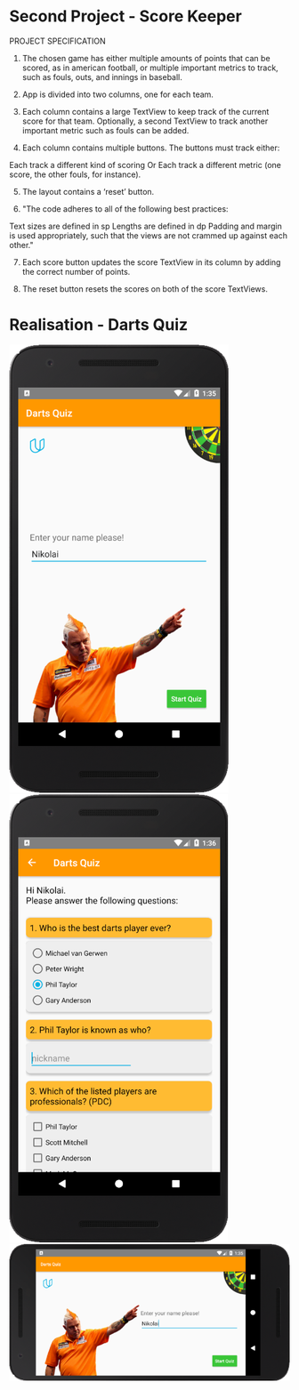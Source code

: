 # Second Project - Score Keeper

PROJECT SPECIFICATION
1. The chosen game has either multiple amounts of points that can be scored, as in american football, or multiple important metrics to track, such as fouls, outs, and innings in baseball.

2. App is divided into two columns, one for each team.

3. Each column contains a large TextView to keep track of the current score for that team.
Optionally, a second TextView to track another important metric such as fouls can be added.

4. Each column contains multiple buttons. The buttons must track either:

Each track a different kind of scoring
Or
Each track a different metric (one score, the other fouls, for instance).

5. The layout contains a ‘reset’ button.

6. "The code adheres to all of the following best practices:

Text sizes are defined in sp
Lengths are defined in dp
Padding and margin is used appropriately, such that the views are not crammed up against each other."

7. Each score button updates the score TextView in its column by adding the correct number of points.

8. The reset button resets the scores on both of the score TextViews.


# Realisation - Darts Quiz


![GitHub Logo](Screenshots/screen1.png)  ![GitHub Logo](Screenshots/screen2.png)  ![GitHub Logo](Screenshots/screen3.png)  
  
